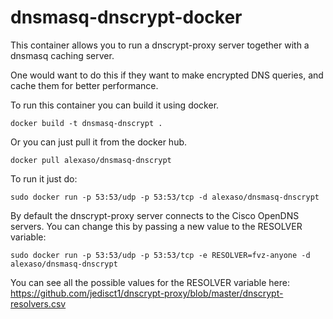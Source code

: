 # dnsmasq-dnscrypt-docker

This container allows you to run a dnscrypt-proxy server together with a dnsmasq caching server.

One would want to do this if they want to make encrypted DNS queries, and cache them for better performance.

To run this container you can build it using docker.

```docker build -t dnsmasq-dnscrypt .```

Or you can just pull it from the docker hub.

```docker pull alexaso/dnsmasq-dnscrypt```

To run it just do:

```sudo docker run -p 53:53/udp -p 53:53/tcp -d alexaso/dnsmasq-dnscrypt```

By default the dnscrypt-proxy server connects to the Cisco OpenDNS servers. You can change this by passing a new value to the RESOLVER variable:

```sudo docker run -p 53:53/udp -p 53:53/tcp -e RESOLVER=fvz-anyone -d alexaso/dnsmasq-dnscrypt```

You can see all the possible values for the RESOLVER variable here: https://github.com/jedisct1/dnscrypt-proxy/blob/master/dnscrypt-resolvers.csv
